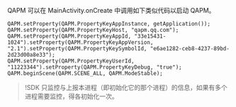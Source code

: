 QAPM 可以在 MainActivity.onCreate 中调用如下类似代码以启动 QAPM。

```
QAPM.setProperty(QAPM.PropertyKeyAppInstance, getApplication());
QAPM.setProperty(QAPM.PropertyKeyHost, "qapm.qq.com");
QAPM.setProperty(QAPM.PropertyKeyAppId, "33e15431-1024").setProperty(QAPM.PropertyKeyAppVersion, "2.1").setProperty(QAPM.PropertyKeySymbolId, "e6ae1282-ceb8-4237-89bd-2d23d00a8e33");
QAPM.setProperty(QAPM.PropertyKeyUserId, "11223344").setProperty(QAPM.PropertyKeyDebug, "true");
QAPM.beginScene(QAPM.SCENE_ALL, QAPM.ModeStable);
```

>!SDK 只监控与上报本进程（即初始化它的那个进程）的信息，如果有多个进程需要监控，得各初始化一次。

